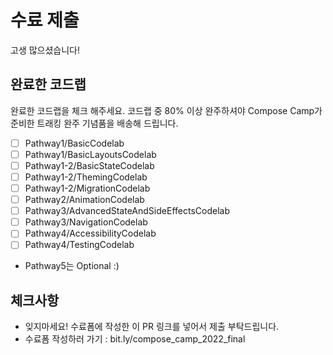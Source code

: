 # 수료 제출
고생 많으셨습니다!

## 완료한 코드랩
완료한 코드랩을 체크 해주세요. 코드랩 중 80% 이상 완주하셔야 Compose Camp가 준비한 트래킹 완주 기념품을 배송해 드립니다.

- [ ] Pathway1/BasicCodelab
- [ ] Pathway1/BasicLayoutsCodelab
- [ ] Pathway1-2/BasicStateCodelab
- [ ] Pathway1-2/ThemingCodelab
- [ ] Pathway1-2/MigrationCodelab
- [ ] Pathway2/AnimationCodelab
- [ ] Pathway3/AdvancedStateAndSideEffectsCodelab
- [ ] Pathway3/NavigationCodelab
- [ ] Pathway4/AccessibilityCodelab
- [ ] Pathway4/TestingCodelab
- Pathway5는 Optional :)

## 체크사항
- 잊지마세요! 수료폼에 작성한 이 PR 링크를 넣어서 제출 부탁드립니다. 
- 수료폼 작성하러 가기 : bit.ly/compose_camp_2022_final
